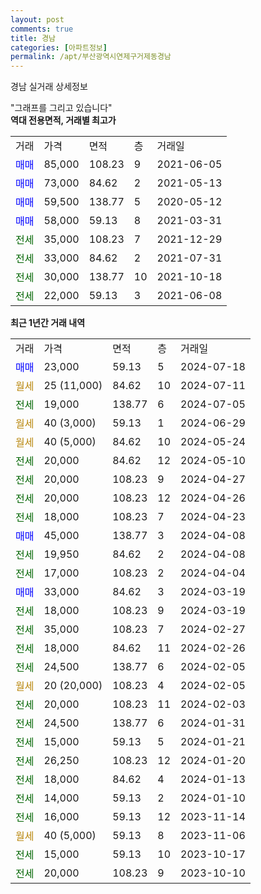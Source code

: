 ```yaml
---
layout: post
comments: true
title: 경남
categories: [아파트정보]
permalink: /apt/부산광역시연제구거제동경남
---
```


경남 실거래 상세정보

<script type="text/javascript">
  google.charts.load('current', {'packages':['line', 'corechart']});
  google.charts.setOnLoadCallback(drawChart);

  function drawChart() {
    var data = new google.visualization.DataTable();
    data.addColumn('date', '거래일');
    data.addColumn('number', "매매");
    data.addColumn('number', "전세");
    data.addColumn('number', "전매");

    data.addRows([[new Date(Date.parse("2024-07-18")), 23000, null, null], [new Date(Date.parse("2024-07-11")), null, null, null], [new Date(Date.parse("2024-07-05")), null, 19000, null], [new Date(Date.parse("2024-06-29")), null, null, null], [new Date(Date.parse("2024-05-24")), null, null, null], [new Date(Date.parse("2024-05-10")), null, 20000, null], [new Date(Date.parse("2024-04-27")), null, 20000, null], [new Date(Date.parse("2024-04-26")), null, 20000, null], [new Date(Date.parse("2024-04-23")), null, 18000, null], [new Date(Date.parse("2024-04-08")), 45000, null, null], [new Date(Date.parse("2024-04-08")), null, 19950, null], [new Date(Date.parse("2024-04-04")), null, 17000, null], [new Date(Date.parse("2024-03-19")), 33000, null, null], [new Date(Date.parse("2024-03-19")), null, 18000, null], [new Date(Date.parse("2024-02-27")), null, 35000, null], [new Date(Date.parse("2024-02-26")), null, 18000, null], [new Date(Date.parse("2024-02-05")), null, 24500, null], [new Date(Date.parse("2024-02-05")), null, null, null], [new Date(Date.parse("2024-02-03")), null, 20000, null], [new Date(Date.parse("2024-01-31")), null, 24500, null], [new Date(Date.parse("2024-01-21")), null, 15000, null], [new Date(Date.parse("2024-01-20")), null, 26250, null], [new Date(Date.parse("2024-01-13")), null, 18000, null], [new Date(Date.parse("2024-01-10")), null, 14000, null], [new Date(Date.parse("2023-11-14")), null, 16000, null], [new Date(Date.parse("2023-11-06")), null, null, null], [new Date(Date.parse("2023-10-17")), null, 15000, null], [new Date(Date.parse("2023-10-10")), null, 20000, null]]);

    var options = {
      hAxis: {
        format: 'yyyy/MM/dd'
      },    
      lineWidth: 0,
      pointsVisible: true,    
      title: '최근 1년간 유형별 실거래가 분포',
      legend: { position: 'bottom' }
    };

    var formatter = new google.visualization.NumberFormat({pattern:'###,###'} );
    formatter.format(data, 1);
    formatter.format(data, 2);
    
    setTimeout(function() {
        var chart = new google.visualization.LineChart(document.getElementById('columnchart_material'));
        chart.draw(data, (options));
        document.getElementById('loading').style.display = 'none';
    }, 200);
  }
</script>


<div id="loading" style="z-index:20; display: block; margin-left: 0px">"그래프를 그리고 있습니다"</div>
<div id="columnchart_material" style="width: 95%; margin-left: 0px; display: block"></div>
<!-- contents start -->
<b>역대 전용면적, 거래별 최고가</b>
<table class="sortable">
    <tr>
      <td>거래</td>
      <td>가격</td>
      <td>면적</td>
      <td>층</td>
      <td>거래일</td>
    </tr>
        <tr>
          <td><a style="color: blue">매매</a></td>
          <td>85,000</td>
          <td>108.23</td>
          <td>9</td>
          <td>2021-06-05</td>
        </tr>            <tr>
          <td><a style="color: blue">매매</a></td>
          <td>73,000</td>
          <td>84.62</td>
          <td>2</td>
          <td>2021-05-13</td>
        </tr>            <tr>
          <td><a style="color: blue">매매</a></td>
          <td>59,500</td>
          <td>138.77</td>
          <td>5</td>
          <td>2020-05-12</td>
        </tr>            <tr>
          <td><a style="color: blue">매매</a></td>
          <td>58,000</td>
          <td>59.13</td>
          <td>8</td>
          <td>2021-03-31</td>
        </tr>        
        <tr>
              <td><a style="color: darkgreen">전세</a></td>
              <td>35,000</td>
              <td>108.23</td>
              <td>7</td>
              <td>2021-12-29</td>
            </tr>            <tr>
              <td><a style="color: darkgreen">전세</a></td>
              <td>33,000</td>
              <td>84.62</td>
              <td>2</td>
              <td>2021-07-31</td>
            </tr>            <tr>
              <td><a style="color: darkgreen">전세</a></td>
              <td>30,000</td>
              <td>138.77</td>
              <td>10</td>
              <td>2021-10-18</td>
            </tr>            <tr>
              <td><a style="color: darkgreen">전세</a></td>
              <td>22,000</td>
              <td>59.13</td>
              <td>3</td>
              <td>2021-06-08</td>
            </tr>        
    
</table>

<b>최근 1년간 거래 내역</b>

<table class="sortable">
    <tr>
      <td>거래</td>
      <td>가격</td>
      <td>면적</td>
      <td>층</td>
      <td>거래일</td>
    </tr>
    <tr>
      <td><a style="color: blue">매매</a></td>
      <td>23,000</td>
      <td>59.13</td>
      <td>5</td>
      <td>2024-07-18</td>
    </tr>          <tr>
      <td><a style="color: darkgoldenrod">월세</a></td>
      <td>25 (11,000)</td>
      <td>84.62</td>
      <td>10</td>
      <td>2024-07-11</td>
    </tr>          <tr>
      <td><a style="color: darkgreen">전세</a></td>
      <td>19,000</td>
      <td>138.77</td>
      <td>6</td>
      <td>2024-07-05</td>
    </tr>          <tr>
      <td><a style="color: darkgoldenrod">월세</a></td>
      <td>40 (3,000)</td>
      <td>59.13</td>
      <td>1</td>
      <td>2024-06-29</td>
    </tr>          <tr>
      <td><a style="color: darkgoldenrod">월세</a></td>
      <td>40 (5,000)</td>
      <td>84.62</td>
      <td>10</td>
      <td>2024-05-24</td>
    </tr>          <tr>
      <td><a style="color: darkgreen">전세</a></td>
      <td>20,000</td>
      <td>84.62</td>
      <td>12</td>
      <td>2024-05-10</td>
    </tr>          <tr>
      <td><a style="color: darkgreen">전세</a></td>
      <td>20,000</td>
      <td>108.23</td>
      <td>9</td>
      <td>2024-04-27</td>
    </tr>          <tr>
      <td><a style="color: darkgreen">전세</a></td>
      <td>20,000</td>
      <td>108.23</td>
      <td>12</td>
      <td>2024-04-26</td>
    </tr>          <tr>
      <td><a style="color: darkgreen">전세</a></td>
      <td>18,000</td>
      <td>108.23</td>
      <td>7</td>
      <td>2024-04-23</td>
    </tr>          <tr>
      <td><a style="color: blue">매매</a></td>
      <td>45,000</td>
      <td>138.77</td>
      <td>3</td>
      <td>2024-04-08</td>
    </tr>          <tr>
      <td><a style="color: darkgreen">전세</a></td>
      <td>19,950</td>
      <td>84.62</td>
      <td>2</td>
      <td>2024-04-08</td>
    </tr>          <tr>
      <td><a style="color: darkgreen">전세</a></td>
      <td>17,000</td>
      <td>108.23</td>
      <td>2</td>
      <td>2024-04-04</td>
    </tr>          <tr>
      <td><a style="color: blue">매매</a></td>
      <td>33,000</td>
      <td>84.62</td>
      <td>3</td>
      <td>2024-03-19</td>
    </tr>          <tr>
      <td><a style="color: darkgreen">전세</a></td>
      <td>18,000</td>
      <td>108.23</td>
      <td>9</td>
      <td>2024-03-19</td>
    </tr>          <tr>
      <td><a style="color: darkgreen">전세</a></td>
      <td>35,000</td>
      <td>108.23</td>
      <td>7</td>
      <td>2024-02-27</td>
    </tr>          <tr>
      <td><a style="color: darkgreen">전세</a></td>
      <td>18,000</td>
      <td>84.62</td>
      <td>11</td>
      <td>2024-02-26</td>
    </tr>          <tr>
      <td><a style="color: darkgreen">전세</a></td>
      <td>24,500</td>
      <td>138.77</td>
      <td>6</td>
      <td>2024-02-05</td>
    </tr>          <tr>
      <td><a style="color: darkgoldenrod">월세</a></td>
      <td>20 (20,000)</td>
      <td>108.23</td>
      <td>4</td>
      <td>2024-02-05</td>
    </tr>          <tr>
      <td><a style="color: darkgreen">전세</a></td>
      <td>20,000</td>
      <td>108.23</td>
      <td>11</td>
      <td>2024-02-03</td>
    </tr>          <tr>
      <td><a style="color: darkgreen">전세</a></td>
      <td>24,500</td>
      <td>138.77</td>
      <td>6</td>
      <td>2024-01-31</td>
    </tr>          <tr>
      <td><a style="color: darkgreen">전세</a></td>
      <td>15,000</td>
      <td>59.13</td>
      <td>5</td>
      <td>2024-01-21</td>
    </tr>          <tr>
      <td><a style="color: darkgreen">전세</a></td>
      <td>26,250</td>
      <td>108.23</td>
      <td>12</td>
      <td>2024-01-20</td>
    </tr>          <tr>
      <td><a style="color: darkgreen">전세</a></td>
      <td>18,000</td>
      <td>84.62</td>
      <td>4</td>
      <td>2024-01-13</td>
    </tr>          <tr>
      <td><a style="color: darkgreen">전세</a></td>
      <td>14,000</td>
      <td>59.13</td>
      <td>2</td>
      <td>2024-01-10</td>
    </tr>          <tr>
      <td><a style="color: darkgreen">전세</a></td>
      <td>16,000</td>
      <td>59.13</td>
      <td>12</td>
      <td>2023-11-14</td>
    </tr>          <tr>
      <td><a style="color: darkgoldenrod">월세</a></td>
      <td>40 (5,000)</td>
      <td>59.13</td>
      <td>8</td>
      <td>2023-11-06</td>
    </tr>          <tr>
      <td><a style="color: darkgreen">전세</a></td>
      <td>15,000</td>
      <td>59.13</td>
      <td>10</td>
      <td>2023-10-17</td>
    </tr>          <tr>
      <td><a style="color: darkgreen">전세</a></td>
      <td>20,000</td>
      <td>108.23</td>
      <td>9</td>
      <td>2023-10-10</td>
    </tr>      </table>
<!-- contents end -->    

